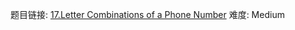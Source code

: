 题目链接: [17.Letter Combinations of a Phone Number][1]
难度: Medium

[1]: https://leetcode.com/problems/letter-combinations-of-a-phone-number/
